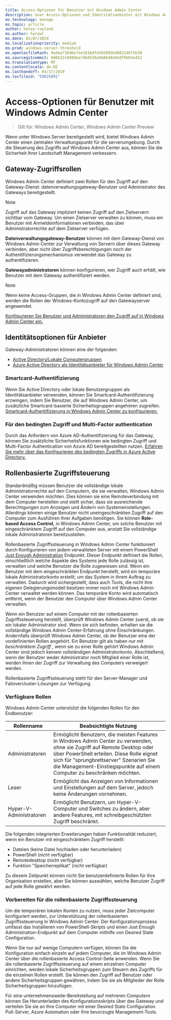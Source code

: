 ```yaml
---
title: Access-Optionen für Benutzer mit Windows Admin Center
description: User Access-Optionen und Identitätsanbieter mit Windows Admin Center (Projekt Honolulu)
ms.technology: manage
ms.topic: article
author: haley-rowland
ms.author: harowl
ms.date: 03/07/2019
ms.localizationpriority: medium
ms.prod: windows-server-threshold
ms.openlocfilehash: 9adea736d6e7ae181bdfe50289564083146f5b30
ms.sourcegitcommit: 0d0b32c8986ba7db9536e0b8648d4ddf9b03e452
ms.translationtype: MT
ms.contentlocale: de-DE
ms.lasthandoff: 04/17/2019
ms.locfileid: "59825891"
---
```

# <a name="user-access-options-with-windows-admin-center"></a>Access-Optionen für Benutzer mit Windows Admin Center

>Gilt für: Windows Admin Center, Windows Admin Center Preview

Wenn unter Windows Server bereitgestellt wird, bietet Windows Admin Center einen zentralen Verwaltungspunkt für die serverumgebung. Durch die Steuerung des Zugriffs auf Windows Admin Center aus, können Sie die Sicherheit Ihrer Landschaft Management verbessern.

## <a name="gateway-access-roles"></a>Gateway-Zugriffsrollen

Windows Admin Center definiert zwei Rollen für den Zugriff auf den Gateway-Dienst: datenverwaltungsgateway-Benutzer und Administrator des Gateways bereitgestellt.

> [!NOTE]
> Zugriff auf das Gateway impliziert keinen Zugriff auf den Zielservern sichtbar vom Gateway. Um einen Zielserver verwalten zu können, muss ein Benutzer mit Anmeldeinformationen verbinden, das über Administratorrechte auf dem Zielserver verfügen.

**Datenverwaltungsgateway-Benutzer** können mit dem Gateway-Dienst von Windows Admin Center zur Verwaltung von Servern über dieses Gateway verbinden, aber nicht über Zugriffsberechtigungen noch der Authentifizierungsmechanismus verwendet das Gateway zu authentifizieren.

**Gatewayadministratoren** können konfigurieren, wer Zugriff auch erhält, wie Benutzer mit dem Gateway authentifiziert werden.

>[!NOTE]
> Wenn keine Access-Gruppen, die in Windows Admin Center definiert sind, werden die Rollen der Windows-Kontozugriff auf den Gatewayserver angewendet. 

[Konfigurieren Sie Benutzer und Administratoren den Zugriff auf in Windows Admin Center ein.](../configure/user-access-control.md)

## <a name="identity-provider-options"></a>Identitätsoptionen für Anbieter

Gateway-Administratoren können eine der folgenden:

 - [Active Directory/Lokale Computergruppen](../configure/user-access-control.md#active-directory-or-local-machine-groups)
 - [Azure Active Directory als Identitätsanbieter für Windows Admin Center](../configure/user-access-control.md#azure-active-directory)


### <a name="smartcard-authentication"></a>Smartcard-Authentifizierung

Wenn Sie Active Directory oder lokale Benutzergruppen als Identitätsanbieter verwenden, können Sie Smartcard-Authentifizierung erzwingen, indem Sie Benutzer, die auf Windows Admin Center, um zusätzliche Smartcard-basierte Sicherheitsgruppen angehören zugreifen. [Smartcard-Authentifizierung in Windows Admin Center zu konfigurieren.](../configure/user-access-control.md#active-directory-or-local-machine-groups)

### <a name="conditional-access-and-multi-factor-authentication"></a>Für den bedingten Zugriff und Multi-Factor authentication

Durch das Anfordern von Azure AD-Authentifizierung für das Gateway, können Sie zusätzliche Sicherheitsfunktionen wie bedingten Zugriff und Multi-Factor Authentication von Azure AD bereitgestellten nutzen. [Erfahren Sie mehr über das Konfigurieren des bedingten Zugriffs in Azure Active Directory.](https://docs.microsoft.com/azure/active-directory/active-directory-conditional-access-azure-portal-get-started)

## <a name="role-based-access-control"></a>Rollenbasierte Zugriffsteuerung

Standardmäßig müssen Benutzer die vollständige lokale Administratorrechte auf den Computern, die sie verwalten, Windows Admin Center verwenden möchten.
Dies können sie eine Remoteverbindung mit dem Computer herstellen und stellt sicher, dass sie ausreichende Berechtigungen zum Anzeigen und Ändern von Systemeinstellungen.
Allerdings können einige Benutzer nicht uneingeschränkten Zugriff auf den Computer zum Ausführen ihrer Aufgaben benötigen.
Sie können **Role-based Access Control,** in Windows Admin Center, um solche Benutzer mit eingeschränktem Zugriff auf den Computer aus, anstatt Sie vollständige lokale Administratoren bereitzustellen.

Rollenbasierte Zugriffssteuerung in Windows Admin Center funktioniert durch Konfigurieren von jedem verwalteten Server mit einem PowerShell [Just Enough Administration](https://aka.ms/jeadocs) Endpunkt.
Dieser Endpunkt definiert die Rollen, einschließlich welche Aspekte des Systems jede Rolle zulässig ist, verwalten und welche Benutzer die Rolle zugewiesen sind.
Wenn ein Benutzer mit dem eingeschränkten Endpunkt herstellt, wird ein temporäre lokale Administratorkonto erstellt, um das System in ihrem Auftrag zu verwalten.
Dadurch wird sichergestellt, dass auch Tools, die nicht ihre eigenen Delegierungsmodell besitzen immer noch mit Windows Admin Center verwaltet werden können.
Das temporäre Konto wird automatisch entfernt, wenn der Benutzer den Computer über Windows Admin Center verwalten.

Wenn ein Benutzer auf einem Computer mit der rollenbasierten Zugriffssteuerung herstellt, überprüft Windows Admin Center zuerst, ob sie ein lokaler Administrator sind.
Wenn sie sich befinden, erhalten sie die vollständige Windows Admin Center-Erfahrung ohne Einschränkungen.
Andernfalls überprüft Windows Admin Center, ob der Benutzer eine der vordefinierten Rollen angehört.
Ein Benutzer gilt als haben *nur mit beschränktem Zugriff* , wenn sie zu einer Rolle gehört Windows Admin Center sind jedoch keinem vollständigen Administratorkonto.
Abschließend, wenn der Benutzer weder Administrator noch Mitglied einer Rolle ist, werden ihnen der Zugriff zur Verwaltung des Computers verweigert werden.

Rollenbasierte Zugriffssteuerung steht für den Server-Manager und Failovercluster-Lösungen zur Verfügung.

### <a name="available-roles"></a>Verfügbare Rollen

Windows Admin Center unterstützt die folgenden Rollen für den Endbenutzer:

Rollenname | Beabsichtigte Nutzung
----------|-------------
Administratoren | Ermöglicht Benutzern, die meisten Features in Windows Admin Center zu verwenden, ohne sie Zugriff auf Remote Desktop oder über PowerShell erteilen. Diese Rolle eignet sich für "sprungbrettserver" Szenarien Sie die Management-Einstiegspunkte auf einem Computer zu beschränken möchten.
Leser | Ermöglicht das Anzeigen von Informationen und Einstellungen auf dem Server, jedoch keine Änderungen vornehmen.
Hyper-V-Administratoren | Ermöglicht Benutzern, um Hyper-V-Computer und Switches zu ändern, aber andere Features, mit schreibgeschützten Zugriff beschränkt.

Die folgenden integrierten Erweiterungen haben Funktionalität reduziert, wenn ein Benutzer mit eingeschränktem Zugriff herstellt:

- Dateien (keine Datei hochladen oder herunterladen)
- PowerShell (nicht verfügbar)
- Remotedesktop (nicht verfügbar)
- Funktion "Speicherreplikat" (nicht verfügbar)

Zu diesem Zeitpunkt können nicht Sie benutzerdefinierte Rollen für Ihre Organisation erstellen, aber Sie können auswählen, welche Benutzer Zugriff auf jede Rolle gewährt werden.

### <a name="preparing-for-role-based-access-control"></a>Vorbereiten für die rollenbasierte Zugriffssteuerung

Um die temporären lokalen Konten zu nutzen, muss jeder Zielcomputer konfiguriert werden, zur Unterstützung der rollenbasierten Zugriffssteuerung in Windows Admin Center.
Der Konfigurationsprozess umfasst das Installieren von PowerShell-Skripts und einen Just Enough Administration-Endpunkt auf dem Computer mithilfe von Desired State Configuration.

Wenn Sie nur auf wenige Computern verfügen, können Sie die Konfiguration einfach einzeln auf jedem Computer, die im Windows Admin Center über die rollenbasierte Access Control-Seite anwenden.
Wenn Sie die rollenbasierte Zugriffssteuerung auf einem einzelnen Computer einrichten, werden lokale Sicherheitsgruppen zum Steuern des Zugriffs für die einzelnen Rollen erstellt.
Sie können den Zugriff auf Benutzer oder andere Sicherheitsgruppen gewähren, indem Sie sie als Mitglieder der Rolle Sicherheitsgruppen hinzufügen.

Für eine unternehmensweite-Bereitstellung auf mehreren Computern können Sie Herunterladen des Konfigurationsskripts über das Gateway und verteilen Sie sie an Ihre Computer mit einer Desired State Configuration Pull-Server, Azure Automation oder Ihre bevorzugte Management-Tools.
